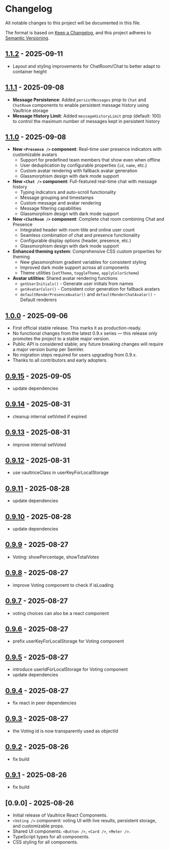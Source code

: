 # Changelog

All notable changes to this project will be documented in this file.

The format is based on [Keep a Changelog](https://keepachangelog.com/en/1.0.0/),
and this project adheres to [Semantic Versioning](https://semver.org/spec/v2.0.0.html).

## [1.1.2](https://github.com/vaultrice/react-components/compare/v1.1.1...v1.1.2) - 2025-09-11

- Layout and styling improvements for ChatRoom/Chat to better adapt to container height

## [1.1.1](https://github.com/vaultrice/react-components/compare/v1.1.0...v1.1.1) - 2025-09-08

- **Message Persistence**: Added `persistMessages` prop to `Chat` and `ChatRoom` components to enable persistent message history using Vaultrice storage
- **Message History Limit**: Added `messageHistoryLimit` prop (default: 100) to control the maximum number of messages kept in persistent history

## [1.1.0](https://github.com/vaultrice/react-components/compare/v1.0.0...v1.1.0) - 2025-09-08

- **New `<Presence />` component**: Real-time user presence indicators with customizable avatars
  - Support for predefined team members that show even when offline
  - User deduplication by configurable properties (`id`, `name`, etc.)
  - Custom avatar rendering with fallback avatar generation
  - Glassmorphism design with dark mode support
- **New `<Chat />` component**: Full-featured real-time chat with message history
  - Typing indicators and auto-scroll functionality
  - Message grouping and timestamps
  - Custom message and avatar rendering
  - Message filtering capabilities
  - Glassmorphism design with dark mode support
- **New `<ChatRoom />` component**: Complete chat room combining Chat and Presence
  - Integrated header with room title and online user count
  - Seamless combination of chat and presence functionality
  - Configurable display options (header, presence, etc.)
  - Glassmorphism design with dark mode support
- **Enhanced theming system**: Comprehensive CSS custom properties for theming
  - New glassmorphism gradient variables for consistent styling
  - Improved dark mode support across all components
  - Theme utilities (`setTheme`, `toggleTheme`, `applyColorScheme`)
- **Avatar utilities**: Shared avatar rendering functions
  - `getUserInitials()` - Generate user initials from names
  - `getAvatarColor()` - Consistent color generation for fallback avatars
  - `defaultRenderPresenceAvatar()` and `defaultRenderChatAvatar()` - Default renderers

## [1.0.0](https://github.com/vaultrice/react-components/compare/v0.9.15...v1.0.0) - 2025-09-06

- First official stable release. This marks it as production-ready.
- No functional changes from the latest 0.9.x series — this release only promotes the project to a stable major version.
- Public API is considered stable; any future breaking changes will require a major version bump per SemVer.
- No migration steps required for users upgrading from 0.9.x.
- Thanks to all contributors and early adopters.

## [0.9.15](https://github.com/vaultrice/react-components/compare/v0.9.14...v0.9.15) - 2025-09-05

- update dependencies

## [0.9.14](https://github.com/vaultrice/react-components/compare/v0.9.13...v0.9.14) - 2025-08-31

- cleanup internal setVoted if expired

## [0.9.13](https://github.com/vaultrice/react-components/compare/v0.9.12...v0.9.13) - 2025-08-31

- improve internal setVoted

## [0.9.12](https://github.com/vaultrice/react-components/compare/v0.9.11...v0.9.12) - 2025-08-31

- use vaultriceClass in userKeyForLocalStorage

## [0.9.11](https://github.com/vaultrice/react-components/compare/v0.9.10...v0.9.11) - 2025-08-28

- update dependencies

## [0.9.10](https://github.com/vaultrice/react-components/compare/v0.9.9...v0.9.10) - 2025-08-28

- update dependencies

## [0.9.9](https://github.com/vaultrice/react-components/compare/v0.9.8...v0.9.9) - 2025-08-27

- Voting: showPercentage, showTotalVotes

## [0.9.8](https://github.com/vaultrice/react-components/compare/v0.9.7...v0.9.8) - 2025-08-27

- improve Voting component to check if isLoading

## [0.9.7](https://github.com/vaultrice/react-components/compare/v0.9.6...v0.9.7) - 2025-08-27

- voting choices can also be a react component

## [0.9.6](https://github.com/vaultrice/react-components/compare/v0.9.5...v0.9.6) - 2025-08-27

- prefix userKeyForLocalStorage for Voting component

## [0.9.5](https://github.com/vaultrice/react-components/compare/v0.9.4...v0.9.5) - 2025-08-27

- introduce userIdForLocalStorage for Voting component
- update dependencies

## [0.9.4](https://github.com/vaultrice/react-components/compare/v0.9.3...v0.9.4) - 2025-08-27

- fix react in peer dependencies

## [0.9.3](https://github.com/vaultrice/react-components/compare/v0.9.2...v0.9.3) - 2025-08-27

- the Voting id is now transparently used as objectId

## [0.9.2](https://github.com/vaultrice/react-components/compare/v0.9.1...v0.9.2) - 2025-08-26

- fix build

## [0.9.1](https://github.com/vaultrice/react-components/compare/v0.9.0...v0.9.1) - 2025-08-26

- fix build

## [0.9.0] - 2025-08-26

- Initial release of Vaultrice React Components.
- `<Voting />` component: voting UI with live results, persistent storage, and customizable props.
- Shared UI components: `<Button />`, `<Card />`, `<Meter />`.
- TypeScript types for all components.
- CSS styling for all components.

